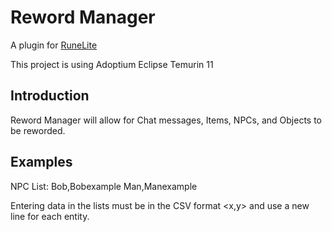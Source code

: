 # Reword Manager

A plugin for [RuneLite](https://runelite.net/)

This project is using Adoptium Eclipse Temurin 11

## Introduction

Reword Manager will allow for Chat messages, Items, NPCs, and Objects to be reworded.

## Examples

NPC List:
    Bob,Bobexample
    Man,Manexample

Entering data in the lists must be in the CSV format <x,y> and use a new line for each entity.
